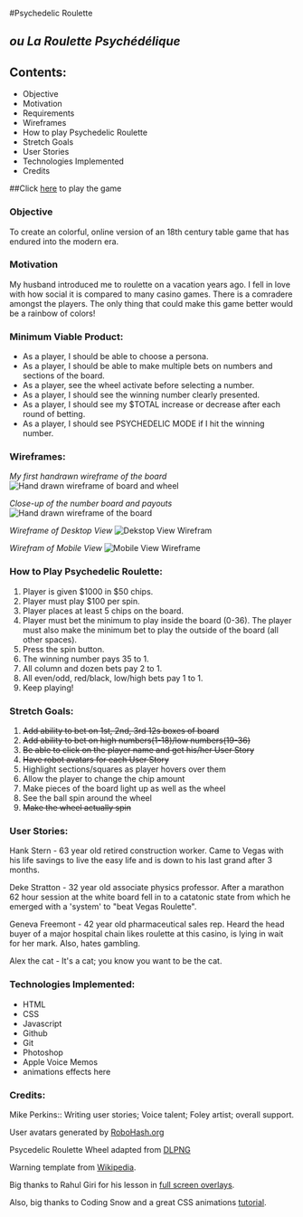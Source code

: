 #Psychedelic Roulette
## _ou La Roulette Psychédélique_

## Contents:
* Objective
* Motivation
* Requirements
* Wireframes
* How to play Psychedelic Roulette
* Stretch Goals
* User Stories
* Technologies Implemented
* Credits


##Click [here](#) to play the game



### Objective
To create an colorful, online version of an 18th century table game that has endured into the modern era.


### Motivation
My husband introduced me to roulette on a vacation years ago. I fell in love with how social it is compared to many casino games. There is a comradere amongst the players. The only thing that could make this game better would be a rainbow of colors!


### Minimum Viable Product:
* As a player, I should be able to choose a persona.
* As a player, I should be able to make multiple bets on numbers and sections of the board.
* As a player, see the wheel activate before selecting a number.
* As a player, I should see the winning number clearly presented.
* As a player, I should see my $TOTAL increase or decrease after each round of betting.
* As a player, I should see PSYCHEDELIC MODE if I hit the winning number.


### Wireframes:

_My first handrawn wireframe of the board_
![Hand drawn wireframe of board and wheel](https://i.imgur.com/nrSXwz2.jpg)

_Close-up of the number board and payouts_
![Hand drawn wireframe of the board](https://i.imgur.com/j4M28Dh.jpg)

_Wireframe of Desktop View_
![Dekstop View Wirefram](https://i.imgur.com/JWKZORi.jpg)

_Wirefram of Mobile View_
![Mobile View Wireframe](https://i.imgur.com/3pP5FBS.jpg)
### How to Play Psychedelic Roulette:
1. Player is given $1000 in $50 chips.
2. Player must play $100 per spin.
3. Player places at least 5 chips on the board.
4. Player must bet the minimum to play inside the board (0-36). The player must also make the minimum bet to play the outside of the board (all other spaces).
5. Press the spin button.
6. The winning number pays 35 to 1.
7. All column and dozen bets pay 2 to 1.
8. All even/odd, red/black, low/high bets pay 1 to 1.
9. Keep playing!



### Stretch Goals:
1. ~~Add ability to bet on 1st, 2nd, 3rd 12s boxes of board~~
2. ~~Add ability to bet on high numbers(1-18)/low numbers(19-36)~~
3. ~~Be able to click on the player name and get his/her User Story~~
4. ~~Have robot avatars for each User Story~~
5. Highlight sections/squares as player hovers over them
6. Allow the player to change the chip amount
7. Make pieces of the board light up as well as the wheel
8. See the ball spin around the wheel
9. ~~Make the wheel actually spin~~



### User Stories:

Hank Stern - 63 year old retired construction worker. Came to Vegas with his life savings to live the easy life and is down to his last grand after 3 months.

Deke Stratton - 32 year old associate physics professor. After a marathon 62 hour session at the white board fell in to a catatonic state from which he emerged with a 'system' to "beat Vegas Roulette".

Geneva Freemont - 42 year old pharmaceutical sales rep. Heard the head buyer of a major hospital chain likes roulette at this casino, is lying in wait for her mark. Also, hates gambling.

Alex  the cat - It's a cat; you know you want to be the cat.


### Technologies Implemented:
* HTML
* CSS
* Javascript
* Github
* Git
* Photoshop
* Apple Voice Memos
* animations effects here


### Credits:

Mike Perkins:: Writing user stories; Voice talent; Foley artist; overall support.

User avatars generated by [RoboHash.org](https://robohash.org/)

Psycedelic Roulette Wheel adapted from [DLPNG](https://dlpng.com/png/6391825)

Warning template from [Wikipedia](https://en.wikipedia.org/wiki/Template:Seizure_warning).

Big thanks to Rahul Giri for his lesson in [full screen overlays](https://www.youtube.com/watch?v=qLhBcHO3qtM).

Also, big thanks to Coding Snow and a great CSS animations [tutorial](https://www.youtube.com/watch?v=gNz-TZIuNwo).
